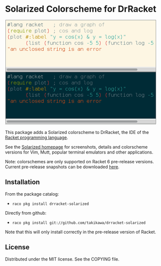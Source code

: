 Solarized Colorscheme for DrRacket
==================================

![Screenshot](screenshot.png)

This package adds a Solarized colorscheme to DrRacket, the IDE
of the [Racket programming language](http://www.racket-lang.org).

See the [Solarized homepage](http://ethanschoonover.com/solarized) for
screenshots, details and colorscheme versions for Vim, Mutt, popular terminal
emulators and other applications.

Note: colorschemes are only supported on Racket 6 pre-release
versions. Current pre-release snapshots can be downloaded
[here](http://www.cs.utah.edu/plt/snapshots/).

Installation
------------

From the package catalog:

  * `raco pkg install drracket-solarized`

Directly from github:

  * `raco pkg install git://github.com/takikawa/drracket-solarized`

Note that this will only install correctly in the pre-release version
of Racket.

License
-------

Distributed under the MIT license. See the COPYING file.

